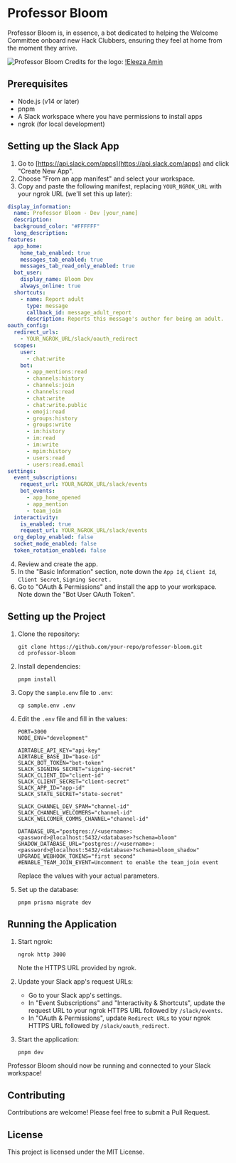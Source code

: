 # Professor Bloom

Professor Bloom is, in essence, a bot dedicated to helping the Welcome Committee onboard new Hack Clubbers, ensuring they feel at home from the moment they arrive.

![Professor Bloom](professor_bloom.jpg)
Credits for the logo: [!Eleeza Amin](https://github.com/E-Lee-Za)

## Prerequisites

- Node.js (v14 or later)
- pnpm
- A Slack workspace where you have permissions to install apps
- ngrok (for local development)

## Setting up the Slack App

1. Go to [https://api.slack.com/apps](https://api.slack.com/apps) and click "Create New App".
2. Choose "From an app manifest" and select your workspace.
3. Copy and paste the following manifest, replacing `YOUR_NGROK_URL` with your ngrok URL (we'll set this up later):

```yaml
display_information:
  name: Professor Bloom - Dev [your_name]
  description:
  background_color: "#FFFFFF"
  long_description:
features:
  app_home:
    home_tab_enabled: true
    messages_tab_enabled: true
    messages_tab_read_only_enabled: true
  bot_user:
    display_name: Bloom Dev
    always_online: true
  shortcuts:
    - name: Report adult
      type: message
      callback_id: message_adult_report
      description: Reports this message's author for being an adult.
oauth_config:
  redirect_urls:
    - YOUR_NGROK_URL/slack/oauth_redirect
  scopes:
    user:
      - chat:write
    bot:
      - app_mentions:read
      - channels:history
      - channels:join
      - channels:read
      - chat:write
      - chat:write.public
      - emoji:read
      - groups:history
      - groups:write
      - im:history
      - im:read
      - im:write
      - mpim:history
      - users:read
      - users:read.email
settings:
  event_subscriptions:
    request_url: YOUR_NGROK_URL/slack/events
    bot_events:
      - app_home_opened
      - app_mention
      - team_join
  interactivity:
    is_enabled: true
    request_url: YOUR_NGROK_URL/slack/events
  org_deploy_enabled: false
  socket_mode_enabled: false
  token_rotation_enabled: false
```

4. Review and create the app.
5. In the "Basic Information" section, note down the `App Id`, `Client Id`, `Client Secret`, `Signing Secret` .
6. Go to "OAuth & Permissions" and install the app to your workspace. Note down the "Bot User OAuth Token".

## Setting up the Project

1. Clone the repository:

   ```
   git clone https://github.com/your-repo/professor-bloom.git
   cd professor-bloom
   ```

2. Install dependencies:

   ```
   pnpm install
   ```

3. Copy the `sample.env` file to `.env`:

   ```
   cp sample.env .env
   ```

4. Edit the `.env` file and fill in the values:

   ```
   PORT=3000
   NODE_ENV="development"

   AIRTABLE_API_KEY="api-key"
   AIRTABLE_BASE_ID="base-id"
   SLACK_BOT_TOKEN="bot-token"
   SLACK_SIGNING_SECRET="signing-secret"
   SLACK_CLIENT_ID="client-id"
   SLACK_CLIENT_SECRET="client-secret"
   SLACK_APP_ID="app-id"
   SLACK_STATE_SECRET="state-secret"

   SLACK_CHANNEL_DEV_SPAM="channel-id"
   SLACK_CHANNEL_WELCOMERS="channel-id"
   SLACK_WELCOMER_COMMS_CHANNEL="channel-id"

   DATABASE_URL="postgres://<username>:<password>@localhost:5432/<database>?schema=bloom"
   SHADOW_DATABASE_URL="postgres://<username>:<password>@localhost:5432/<database>?schema=bloom_shadow"
   UPGRADE_WEBHOOK_TOKENS="first second"
   #ENABLE_TEAM_JOIN_EVENT=Uncomment to enable the team_join event
   ```

   Replace the values with your actual parameters.

5. Set up the database:
   ```
   pnpm prisma migrate dev
   ```

## Running the Application

1. Start ngrok:

   ```
   ngrok http 3000
   ```

   Note the HTTPS URL provided by ngrok.

2. Update your Slack app's request URLs:

   - Go to your Slack app's settings.
   - In "Event Subscriptions" and "Interactivity & Shortcuts", update the request URL to your ngrok HTTPS URL followed by `/slack/events`.
   - In "OAuth & Permissions", update `Redirect URLs` to your ngrok HTTPS URL followed by `/slack/oauth_redirect`.

3. Start the application:
   ```
   pnpm dev
   ```

Professor Bloom should now be running and connected to your Slack workspace!

## Contributing

Contributions are welcome! Please feel free to submit a Pull Request.

## License

This project is licensed under the MIT License.
